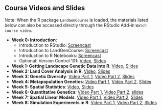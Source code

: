 ## Course Videos and Slides

Note: When the R package `LandGenCourse` is loaded, the materials listed below can also be accessed directly through the RStudio Add-in `Watch course video`.

- **Week 0: Introduction**: 
  - Introduction to RStudio: [Screencast](https://www.dropbox.com/s/4jogqfu3xpeuged/Intro_RStudio_small.mp4?dl=0)
  - Introduction to LandGenCourse: [Screencast](https://www.dropbox.com/s/598kwim7x09m47t/Intro_LandGenCourse_small.mp4?dl=0)
  - Introduction to R Notebooks: [Screencast](https://www.dropbox.com/s/cqhf88lla8byuwx/Intro_RNotebooks_15.mp4?dl=0)
  - Optional: Version Control 101: [Video](http://sho.co/19EFD), [Slides](https://github.com/hhwagner1/DGS_LG_Labs/raw/master/docs/Video_slides/Week0_Slides.pdf)   
- **Week 1: Getting Landscape Genetic Data into R**: [Video](http://sho.co/19DCV),  [Slides](https://github.com/hhwagner1/DGS_LG_Labs/raw/master/docs/Video_slides/Week1_Slides.pdf)   
- **Week 2: Land Cover Analysis in R**: [Video](http://sho.co/19DA2),  [Slides](https://github.com/hhwagner1/DGS_LG_Labs/raw/master/docs/Video_slides/Week2_Slides.pdf)   
- **Week 3: Genetic Diversity**: [Video Part 1](http://sho.co/19UT5), [Video Part 2](http://sho.co/19YDM),  [Slides](https://github.com/hhwagner1/DGS_LG_Labs/raw/master/docs/Video_slides/Week3_Slides.pdf)   
- **Week 4: Metapopulation Genetics**: [Video Part 1](http://sho.co/19Y08),  [Video Part 2](http://sho.co/19Y09),  [Slides](https://github.com/hhwagner1/DGS_LG_Labs/raw/master/docs/Video_slides/Week4_Slides.pdf)  
- **Week 5: Spatial Statistics**: [Video](http://sho.co/19Y0B), [Slides](https://github.com/hhwagner1/DGS_LG_Labs/raw/master/docs/Video_slides/Week5_Slides.pdf)
- **Week 6: Quantitative Genetics**: [Video Part 1](http://sho.co/19YGU), [Video Part 2](http://sho.co/19YMJ), [slides](https://github.com/hhwagner1/DGS_LG_Labs/raw/master/docs/Video_slides/Week6_Slides.pdf) 
- **Week 7: Spatial Linear Models**: [Video Part 1](http://sho.co/1A1KH), [Video Part 2](http://sho.co/1A1KF), [Slides](https://github.com/hhwagner1/DGS_LG_Labs/raw/master/docs/Video_slides/Week6_Slides.pdf)
- **Week 8: Simulation Experiments in R**: [Video Part 1](http://sho.co/1A44W), [Video Part 2](http://sho.co/1ADVK), [Slides](https://github.com/hhwagner1/DGS_LG_Labs/raw/master/docs/Video_slides/Week8_Slides.pdf)



